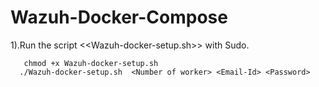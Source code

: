 # Wazuh-Docker-Compose

1).Run the script <<Wazuh-docker-setup.sh>> with Sudo.
  
       chmod +x Wazuh-docker-setup.sh
      ./Wazuh-docker-setup.sh  <Number of worker> <Email-Id> <Password>
  
  
